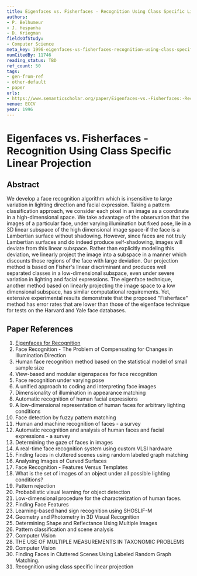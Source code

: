 ```yaml
---
title: Eigenfaces vs. Fisherfaces - Recognition Using Class Specific Linear Projection
authors:
- P. Belhumeur
- J. Hespanha
- D. Kriegman
fieldsOfStudy:
- Computer Science
meta_key: 1996-eigenfaces-vs-fisherfaces-recognition-using-class-specific-linear-projection
numCitedBy: 11746
reading_status: TBD
ref_count: 50
tags:
- gen-from-ref
- other-default
- paper
urls:
- https://www.semanticscholar.org/paper/Eigenfaces-vs.-Fisherfaces:-Recognition-Using-Class-Belhumeur-Hespanha/be86da00efdd8c2a7fdeb2334605796c24b370f0?sort=total-citations
venue: ECCV
year: 1996
---
```


# Eigenfaces vs. Fisherfaces - Recognition Using Class Specific Linear Projection

## Abstract

We develop a face recognition algorithm which is insensitive to large variation in lighting direction and facial expression. Taking a pattern classification approach, we consider each pixel in an image as a coordinate in a high-dimensional space. We take advantage of the observation that the images of a particular face, under varying illumination but fixed pose, lie in a 3D linear subspace of the high dimensional image space-if the face is a Lambertian surface without shadowing. However, since faces are not truly Lambertian surfaces and do indeed produce self-shadowing, images will deviate from this linear subspace. Rather than explicitly modeling this deviation, we linearly project the image into a subspace in a manner which discounts those regions of the face with large deviation. Our projection method is based on Fisher's linear discriminant and produces well separated classes in a low-dimensional subspace, even under severe variation in lighting and facial expressions. The eigenface technique, another method based on linearly projecting the image space to a low dimensional subspace, has similar computational requirements. Yet, extensive experimental results demonstrate that the proposed "Fisherface" method has error rates that are lower than those of the eigenface technique for tests on the Harvard and Yale face databases.

## Paper References

1. [Eigenfaces for Recognition](1991-eigenfaces-for-recognition)
2. Face Recognition - The Problem of Compensating for Changes in Illumination Direction
3. Human face recognition method based on the statistical model of small sample size
4. View-based and modular eigenspaces for face recognition
5. Face recognition under varying pose
6. A unified approach to coding and interpreting face images
7. Dimensionality of illumination in appearance matching
8. Automatic recognition of human facial expressions
9. A low-dimensional representation of human faces for arbitrary lighting conditions
10. Face detection by fuzzy pattern matching
11. Human and machine recognition of faces - a survey
12. Automatic recognition and analysis of human faces and facial expressions - a survey
13. Determining the gaze of faces in images
14. A real-time face recognition system using custom VLSI hardware
15. Finding faces in cluttered scenes using random labeled graph matching
16. Analysing Images of Curved Surfaces
17. Face Recognition - Features Versus Templates
18. What is the set of images of an object under all possible lighting conditions?
19. Pattern rejection
20. Probabilistic visual learning for object detection
21. Low-dimensional procedure for the characterization of human faces.
22. Finding Face Features
23. Learning-based hand sign recognition using SHOSLIF-M
24. Geometry and Photometry in 3D Visual Recognition
25. Determining Shape and Reflectance Using Multiple Images
26. Pattern classification and scene analysis
27. Computer Vision
28. THE USE OF MULTIPLE MEASUREMENTS IN TAXONOMIC PROBLEMS
29. Computer Vision
30. Finding Faces in Cluttered Scenes Using Labeled Random Graph Matching.
31. Recognition using class specific linear projection
